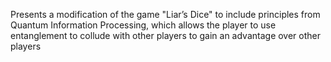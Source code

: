 $\text{Presents a modification of the game "Liar's Dice" to include principles from Quantum Information Processing, which allows the player to use entanglement to collude with 
other players to gain an advantage over other players}$
